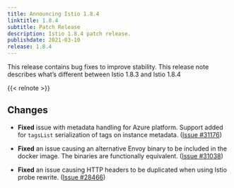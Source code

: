 ```yaml
---
title: Announcing Istio 1.8.4
linktitle: 1.8.4
subtitle: Patch Release
description: Istio 1.8.4 patch release.
publishdate: 2021-03-10
release: 1.8.4
---
```


This release contains bug fixes to improve stability. This release note describes what’s different between Istio 1.8.3 and Istio 1.8.4

{{< relnote >}}

## Changes

- **Fixed** issue with metadata handling for Azure platform. Support added for `tagsList` serialization of tags on instance metadata.
  ([Issue #31176](https://github.com/istio/istio/issues/31176))

- **Fixed** an issue causing an alternative Envoy binary to be included in the docker image. The binaries are functionally equivalent.
  ([Issue #31038](https://github.com/istio/istio/issues/31038))

- **Fixed** an issue causing HTTP headers to be duplicated when using Istio probe rewrite.
  ([Issue #28466](https://github.com/istio/istio/issues/28466))
